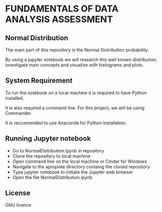 # FUNDAMENTALS OF DATA ANALYSIS ASSESSMENT

## Normal Distribution

The main part of this repository is the Normal Distribution probability.

By using a jupyter notebook we will research this well known distribution, investigate main concepts and visualize with histograms and plots.


## System Requirement

To run the notebook on a local machine it is required to have Python installed.

It is also required a command line. For this project, we will be using Commander.

It is reccomended to use Anaconda for Python installation.

## Running Jupyter notebook

- Go to NormalDistribution.ipynb in repository 
- Clone the repository to local machine 
- Open command line on the local machine or Cmder for Windows
- Navigate to the apropiate directory containg the cloned repository
- Type jupyter notebook to initiate the Jupyter web browser
- Open the file NormalDistribution.ipynb

## License

GNU licence